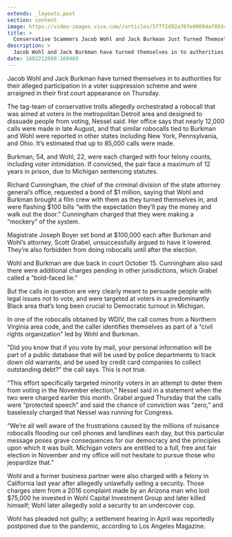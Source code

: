 ```yaml
--- 
extends: _layouts.post 
section: content 
image: https://video-images.vice.com//articles/5f7f2d92a76fe90094af8934/lede/1602170265112-ap18305609935532.jpeg?image-resize-opts=Y3JvcD0xeHc6MC44Nzk0MzYwNzE5NDk0NDF4aDtjZW50ZXIsY2VudGVyJnJlc2l6ZT0xMjAwOiomcmVzaXplPTEyMDA6Kg 
title: > 
  Conservative Scammers Jacob Wohl and Jack Burkman Just Turned Themselves In for Voter Intimidation 
description: > 
  Jacob Wohl and Jack Burkman have turned themselves in to authorities for their alleged participation in a voter suppression scheme and were arraigned in their first court appearance on Thursday.Burkman, 54, and Wohl, 22, were each charged with four felony counts, including voter intimidation.Magistrate Joseph Boyer set bond at $100,000 each after Burkman and Wohl’s attorney, Scott Grabel, unsuccessfully argued to have it lowered.Wohl and Burkman are due back in court October 15.Wohl has pleaded not guilty; a settlement hearing in April was reportedly postponed due to the pandemic, according to Los Angeles Magazine. 
date: 1602212089.169489 
--- 
```

Jacob Wohl and Jack Burkman have turned themselves in to authorities for their alleged participation in a voter suppression scheme and were arraigned in their first court appearance on Thursday.

The tag-team of conservative trolls allegedly orchestrated a robocall that was aimed at voters in the metropolitan Detroit area and designed to dissuade people from voting, Nessel said. Her office says that nearly 12,000 calls were made in late August, and that similar robocalls tied to Burkman and Wohl were reported in other states including New York, Pennsylvania, and Ohio. It’s estimated that up to 85,000 calls were made.

Burkman, 54, and Wohl, 22, were each charged with four felony counts, including voter intimidation. If convicted, the pair face a maximum of 12 years in prison, due to Michigan sentencing statutes.

Richard Cunningham, the chief of the criminal division of the state attorney general’s office, requested a bond of $1 million, saying that Wohl and Burkman brought a film crew with them as they turned themselves in, and were flashing $100 bills “with the expectation they’ll pay the money and walk out the door.” Cunningham charged that they were making a “mockery” of the system.

Magistrate Joseph Boyer set bond at $100,000 each after Burkman and Wohl’s attorney, Scott Grabel, unsuccessfully argued to have it lowered. They’re also forbidden from doing robocalls until after the election.

Wohl and Burkman are due back in court October 15. Cunningham also said there were additional charges pending in other jurisdictions, which Grabel called a “bold-faced lie.”

But the calls in question are very clearly meant to persuade people with legal issues not to vote, and were targeted at voters in a predominantly Black area that’s long been crucial to Democratic turnout in Michigan.

In one of the robocalls obtained by WDIV, the call comes from a Northern Virginia area code, and the caller identifies themselves as part of a “civil rights organization” led by Wohl and Burkman.

"Did you know that if you vote by mail, your personal information will be part of a public database that will be used by police departments to track down old warrants, and be used by credit card companies to collect outstanding debt?" the call says. This is not true.

“This effort specifically targeted minority voters in an attempt to deter them from voting in the November election,” Nessel said in a statement when the two were charged earlier this month. Grabel argued Thursday that the calls were “protected speech” and said the chance of conviction was “zero,” and baselessly charged that Nessel was running for Congress.

“We’re all well aware of the frustrations caused by the millions of nuisance robocalls flooding our cell phones and landlines each day, but this particular message poses grave consequences for our democracy and the principles upon which it was built. Michigan voters are entitled to a full, free and fair election in November and my office will not hesitate to pursue those who jeopardize that.”

Wohl and a former business partner were also charged with a felony in California last year after allegedly unlawfully selling a security. Those charges stem from a 2016 complaint made by an Arizona man who lost $75,000 he invested in Wohl Capital Investment Group and later killed himself; Wohl later allegedly sold a security to an undercover cop.

Wohl has pleaded not guilty; a settlement hearing in April was reportedly postponed due to the pandemic, according to Los Angeles Magazine.
